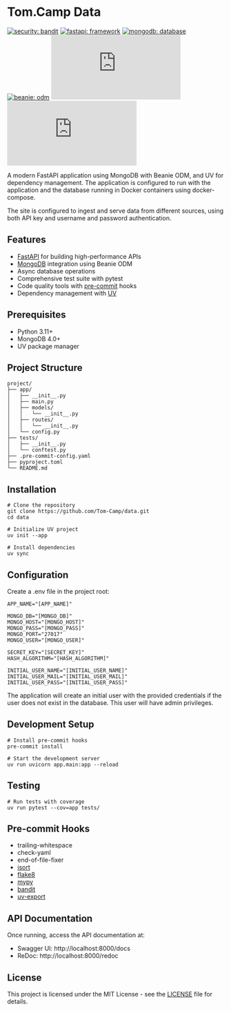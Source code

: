 # Tom.Camp Data

[![security: bandit](https://img.shields.io/badge/security-bandit-yellow.svg)](https://github.com/PyCQA/bandit)
[![fastapi: framework](https://img.shields.io/badge/fastapi-framework-blue.svg)](https://fastapi.tiangolo.com/)
[![mongodb: database](https://img.shields.io/badge/mongodb-database-blue.svg)](https://www.mongodb.com/)
[![beanie: odm](https://img.shields.io/badge/beanie-odm-blue.svg)](https://github.com/BeanieODM/beanie)
![Tests](https://raw.githubusercontent.com/Tom-Camp/repository/badges/tests-badge.json)
![Coverage](https://raw.githubusercontent.com/Tom-Camp/repository/badges/coverage-badge.json)

A modern FastAPI application using MongoDB with Beanie ODM, and UV for dependency management. The
application is configured to run with the application and the database running in Docker
containers using docker-compose.

The site is configured to ingest and serve data from different sources, using both API key and
username and password authentication.

## Features

* [FastAPI](https://fastapi.tiangolo.com/) for building high-performance APIs
* [MongoDB](https://www.mongodb.com/) integration using Beanie ODM
* Async database operations
* Comprehensive test suite with pytest
* Code quality tools with [pre-commit](https://pre-commit.com/) hooks
* Dependency management with [UV](https://docs.astral.sh/uv/)

## Prerequisites

* Python 3.11+
* MongoDB 4.0+
* UV package manager

## Project Structure

```shell
project/
├── app/
│   ├── __init__.py
│   ├── main.py
│   ├── models/
│   │   └── __init__.py
│   ├── routes/
│   │   └── __init__.py
│   └── config.py
├── tests/
│   ├── __init__.py
│   └── conftest.py
├── .pre-commit-config.yaml
├── pyproject.toml
└── README.md
```
## Installation

```shell
# Clone the repository
git clone https://github.com/Tom-Camp/data.git
cd data

# Initialize UV project
uv init --app

# Install dependencies
uv sync
```
## Configuration

Create a .env file in the project root:

```shell
APP_NAME="[APP_NAME]"

MONGO_DB="[MONGO_DB]"
MONGO_HOST="[MONGO_HOST]"
MONGO_PASS="[MONGO_PASS]"
MONGO_PORT="27017"
MONGO_USER="[MONGO_USER]"

SECRET_KEY="[SECRET_KEY]"
HASH_ALGORITHM="[HASH_ALGORITHM]"

INITIAL_USER_NAME="[INITIAL_USER_NAME]"
INITIAL_USER_MAIL="[INITIAL_USER_MAIL]"
INITIAL_USER_PASS="[INITIAL_USER_PASS]"
```

The application will create an initial user with the provided credentials if
the user does not exist in the database. This user will have admin privileges.

## Development Setup

```shell
# Install pre-commit hooks
pre-commit install

# Start the development server
uv run uvicorn app.main:app --reload
```

## Testing

```shell
# Run tests with coverage
uv run pytest --cov=app tests/
```

## Pre-commit Hooks

* trailing-whitespace
* check-yaml
* end-of-file-fixer
* [isort](https://github.com/pycqa/isort)
* [flake8](https://github.com/PyCQA/flake8)
* [mypy](https://github.com/pre-commit/mirrors-mypy)
* [bandit](https://github.com/PyCQA/bandit)
* [uv-export](https://github.com/astral-sh/uv-pre-commit)

## API Documentation

Once running, access the API documentation at:

* Swagger UI: http://localhost:8000/docs
* ReDoc: http://localhost:8000/redoc

## License

This project is licensed under the MIT License - see the [LICENSE](LICENSE) file for details.
